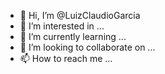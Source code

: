 - 👋 Hi, I’m @LuizClaudioGarcia
- 👀 I’m interested in ...
- 🌱 I’m currently learning ...
- 💞️ I’m looking to collaborate on ...
- 📫 How to reach me ...

<!---
LuizClaudioGarcia/LuizClaudioGarcia is a ✨ special ✨ repository because its `README.md` (this file) appears on your GitHub profile.
You can click the Preview link to take a look at your changes.


https://github.com/Platane/snk/raw/output/github-contribution-grid-snake.svg
